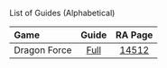 List of Guides (Alphabetical) 

|Game|Guide|RA Page|
|:--|:--:|:--:|
|Dragon Force | [Full](https://github.com/RetroAchievements/guides/wiki/Dragon-Force-(Saturn))| [14512](https://retroachievements.org/game/14512)|